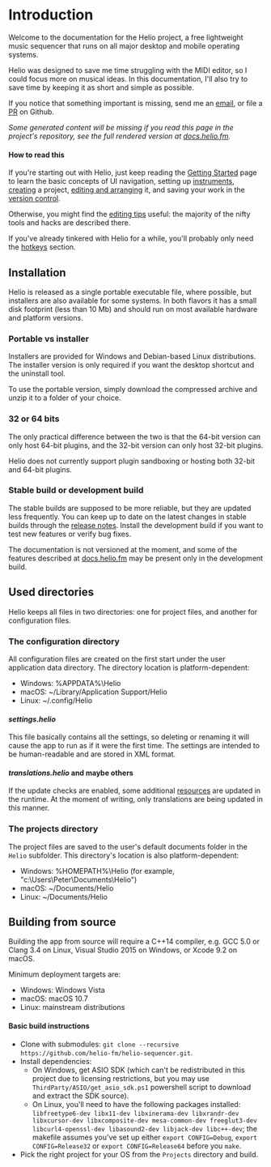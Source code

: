 # Introduction

Welcome to the documentation for the Helio project, a free lightweight music sequencer that runs on all major desktop and mobile operating systems.

Helio was designed to save me time struggling with the MIDI editor, so I could focus more on musical ideas. In this documentation, I'll also try to save time by keeping it as short and simple as possible.

If you notice that something important is missing, send me an [email](mailto:peter.rudenko@gmail.com), or file a [PR](https://github.com/helio-fm/helio-sequencer/pulls) on Github.

*Some generated content will be missing if you read this page in the project's repository, see the full rendered version at [docs.helio.fm](https://docs.helio.fm).*

#### How to read this

If you're starting out with Helio, just keep reading the [Getting Started](getting-started.md) page to learn the basic concepts of UI navigation, setting up [instruments](getting-started.md#instruments), [creating](getting-started.md#creating-a-project) a project, [editing and arranging](getting-started.md#editing-and-arranging) it, and saving your work in the [version control](getting-started.md#version-control).

Otherwise, you might find the [editing tips](tips-and-tricks.md) useful: the majority of the nifty tools and hacks are described there.

If you've already tinkered with Helio for a while, you'll probably only need the [hotkeys](hotkeys.md) section.

## Installation

Helio is released as a single portable executable file, where possible, but installers are also available for some systems.
In both flavors it has a small disk footprint (less than 10 Mb) and should run on most available hardware and platform versions.

### Portable vs installer

Installers are provided for Windows and Debian-based Linux distributions. The installer version is only required if you want the desktop shortcut and the uninstall tool.

To use the portable version, simply download the compressed archive and unzip it to a folder of your choice.

### 32 or 64 bits

The only practical difference between the two is that the 64-bit version can only host 64-bit plugins, and the 32-bit version can only host 32-bit plugins.

Helio does not currently support plugin sandboxing or hosting both 32-bit and 64-bit plugins.

### Stable build or development build

The stable builds are supposed to be more reliable, but they are updated less frequently. You can keep up to date on the latest changes in stable builds through the [release notes](changelog.md). Install the development build if you want to test new features or verify bug fixes.

The documentation is not versioned at the moment, and some of the features described at [docs.helio.fm](https://docs.helio.fm) may be present only in the development build.

## Used directories

Helio keeps all files in two directories: one for project files, and another for configuration files.

### The configuration directory

All configuration files are created on the first start under the user application data directory. The directory location is platform-dependent:

* Windows: %APPDATA%\Helio
* macOS: ~/Library/Application Support/Helio
* Linux: ~/.config/Helio

#### *settings.helio*

This file basically contains all the settings, so deleting or renaming it will cause the app to run as if it were the first time. The settings are intended to be human-readable and are stored in XML format.

#### *translations.helio* and maybe others

If the update checks are enabled, some additional [resources](configs.md) are updated in the runtime. At the moment of writing, only translations are being updated in this manner.

### The projects directory

The project files are saved to the user's default documents folder in the `Helio` subfolder. This directory's location is also platform-dependent: 

* Windows: %HOMEPATH%\Helio (for example, "c:\Users\Peter\Documents\Helio\")
* macOS: ~/Documents/Helio
* Linux: ~/Documents/Helio

## Building from source

Building the app from source will require a C++14 compiler, e.g. GCC 5.0 or Clang 3.4 on Linux, Visual Studio 2015 on Windows, or Xcode 9.2 on macOS.

Minimum deployment targets are:

* Windows: Windows Vista
* macOS: macOS 10.7
* Linux: mainstream distributions

#### Basic build instructions

* Clone with submodules: `git clone --recursive https://github.com/helio-fm/helio-sequencer.git`.
* Install dependencies:
  * On Windows, get ASIO SDK (which can't be redistributed in this project due to licensing restrictions, but you may use `ThirdParty/ASIO/get_asio_sdk.ps1` powershell script to download and extract the SDK source).
  * On Linux, you'll need to have the following packages installed: `libfreetype6-dev libx11-dev libxinerama-dev libxrandr-dev libxcursor-dev libxcomposite-dev mesa-common-dev freeglut3-dev libcurl4-openssl-dev libasound2-dev libjack-dev libc++-dev`; the makefile assumes you've set up either `export CONFIG=Debug`, `export CONFIG=Release32` or `export CONFIG=Release64` before you `make`.
* Pick the right project for your OS from the `Projects` directory and build.
